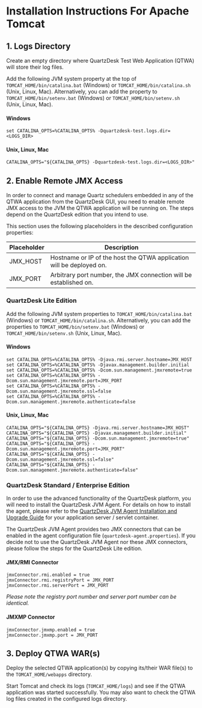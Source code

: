 # Installation Instructions For Apache Tomcat

## 1. Logs Directory

Create an empty directory where QuartzDesk Test Web Application (QTWA) will store their log files.
          
Add the following JVM system property at the top of `TOMCAT_HOME/bin/catalina.bat` (Windows) or `TOMCAT_HOME/bin/catalina.sh` (Unix, Linux, Mac). Alternatively, you can add the property to `TOMCAT_HOME/bin/setenv.bat` (Windows) or `TOMCAT_HOME/bin/setenv.sh` (Unix, Linux, Mac). 

#### Windows
```
set CATALINA_OPTS=%CATALINA_OPTS% -Dquartzdesk-test.logs.dir=<LOGS_DIR>
```

#### Unix, Linux, Mac
```
CATALINA_OPTS="${CATALINA_OPTS} -Dquartzdesk-test.logs.dir=<LOGS_DIR>"
```



## 2. Enable Remote JMX Access

In order to connect and manage Quartz schedulers embedded in any of the QTWA application from the QuartzDesk GUI, you need to enable remote JMX access to the JVM the QTWA application will be running on. The steps depend on the QuartzDesk edition that you intend to use.

This section uses the following placeholders in the described configuration properties:

| Placeholder | Description |
|-------------|-------------|
| JMX_HOST    | Hostname or IP of the host the QTWA application will be deployed on. | 
| JMX_PORT    | Arbitrary port number, the JMX connection will be established on. |

### QuartzDesk Lite Edition

Add the following JVM system properties to `TOMCAT_HOME/bin/catalina.bat` (Windows) or `TOMCAT_HOME/bin/catalina.sh`. Alternatively, you can add the properties to `TOMCAT_HOME/bin/setenv.bat` (Windows) or `TOMCAT_HOME/bin/setenv.sh` (Unix, Linux, Mac).

#### Windows
```
set CATALINA_OPTS=%CATALINA_OPTS% -Djava.rmi.server.hostname=JMX_HOST
set CATALINA_OPTS=%CATALINA_OPTS% -Djavax.management.builder.initial
set CATALINA_OPTS=%CATALINA_OPTS% -Dcom.sun.management.jmxremote=true
set CATALINA_OPTS=%CATALINA_OPTS% -Dcom.sun.management.jmxremote.port=JMX_PORT
set CATALINA_OPTS=%CATALINA_OPTS% -Dcom.sun.management.jmxremote.ssl=false
set CATALINA_OPTS=%CATALINA_OPTS% -Dcom.sun.management.jmxremote.authenticate=false
```

#### Unix, Linux, Mac
```
CATALINA_OPTS="${CATALINA_OPTS} -Djava.rmi.server.hostname=JMX_HOST" 
CATALINA_OPTS="${CATALINA_OPTS} -Djavax.management.builder.initial" 
CATALINA_OPTS="${CATALINA_OPTS} -Dcom.sun.management.jmxremote=true" 
CATALINA_OPTS="${CATALINA_OPTS} -Dcom.sun.management.jmxremote.port=JMX_PORT" 
CATALINA_OPTS="${CATALINA_OPTS} -Dcom.sun.management.jmxremote.ssl=false"
CATALINA_OPTS="${CATALINA_OPTS} -Dcom.sun.management.jmxremote.authenticate=false"
```

### QuartzDesk Standard / Enterprise Edition
 
In order to use the advanced functionality of the QuartzDesk platform, you will need to install the QuartzDesk JVM Agent. For details on how to install the agent, please refer to the [QuartzDesk JVM Agent Installation and Upgrade Guide](https://quartzdesk.com/documentation/installation-and-upgrade-guides) for your application server / servlet container.
  
The QuartzDesk JVM Agent provides two JMX connectors that can be enabled in the agent configuration file (`quartzdesk-agent.properties`). If you decide not to use the QuartzDesk JVM Agent nor these JMX connectors, please follow the steps for the QuartzDesk Lite edition. 
  
#### JMX/RMI Connector
```
jmxConnector.rmi.enabled = true
jmxConnector.rmi.registryPort = JMX_PORT
jmxConnector.rmi.serverPort = JMX_PORT
```

*Please note the registry port number and server port number can be identical.*

#### JMXMP Connector
```
jmxConnector.jmxmp.enabled = true
jmxConnector.jmxmp.port = JMX_PORT
```
 


## 3. Deploy QTWA WAR(s) 

Deploy the selected QTWA application(s) by copying its/their WAR file(s) to the `TOMCAT_HOME/webapps` directory.

Start Tomcat and check its logs (`TOMCAT_HOME/logs`) and see if the QTWA application was started successfully. You may also want to check the QTWA log files created in the configured logs directory. 
